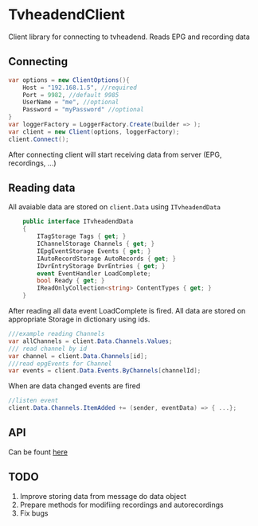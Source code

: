 # TvheadendClient
Client library for connecting to tvheadend. Reads EPG and recording data

## Connecting
```c#
var options = new ClientOptions(){
    Host = "192.168.1.5", //required
    Port = 9982, //default 9985
    UserName = "me", //optional
    Password = "myPassword" //optional
}
var loggerFactory = LoggerFactory.Create(builder => );
var client = new Client(options, loggerFactory);
client.Connect();
```
After connecting client will start receiving data from server (EPG, recordings, ...)

## Reading data

All avaiable data are stored on `client.Data` using `ITvheadendData`
```c#
    public interface ITvheadendData
    {
        ITagStorage Tags { get; } 
        IChannelStorage Channels { get; }
        IEpgEventStorage Events { get; }
        IAutoRecordStorage AutoRecords { get; }
        IDvrEntryStorage DvrEntries { get; }
        event EventHandler LoadComplete;
        bool Ready { get; }
        IReadOnlyCollection<string> ContentTypes { get; }
    }
```
After reading all data event LoadComplete is fired.
All data are stored on appropriate Storage in dictionary using ids.
```c#
///example reading Channels
var allChannels = client.Data.Channels.Values;
/// read channel by id
var channel = client.Data.Channels[id];
///read epgEvents for Channel
var events = client.Data.Events.ByChannels[channelId];
```
When are data changed events are fired
```c#
//listen event
client.Data.Channels.ItemAdded += (sender, eventData) => { ...};

```

## API
Can be fount [here](./Doc/index.md 'index')

## TODO
1. Improve storing data from message do data object
2. Prepare methods for modifiing recordings and autorecordings
3. Fix bugs


